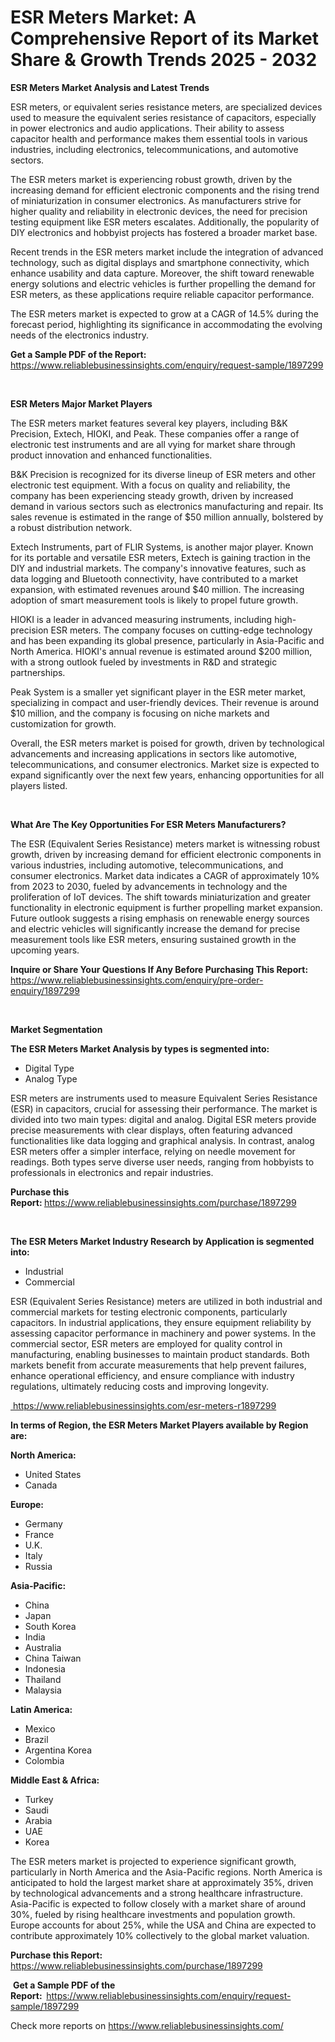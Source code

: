 <p><h1>ESR Meters Market: A Comprehensive Report of its Market Share & Growth Trends 2025 - 2032</h1></p><p><strong>ESR Meters Market Analysis and Latest Trends</strong></p>
<p><p>ESR meters, or equivalent series resistance meters, are specialized devices used to measure the equivalent series resistance of capacitors, especially in power electronics and audio applications. Their ability to assess capacitor health and performance makes them essential tools in various industries, including electronics, telecommunications, and automotive sectors.</p><p>The ESR meters market is experiencing robust growth, driven by the increasing demand for efficient electronic components and the rising trend of miniaturization in consumer electronics. As manufacturers strive for higher quality and reliability in electronic devices, the need for precision testing equipment like ESR meters escalates. Additionally, the popularity of DIY electronics and hobbyist projects has fostered a broader market base.</p><p>Recent trends in the ESR meters market include the integration of advanced technology, such as digital displays and smartphone connectivity, which enhance usability and data capture. Moreover, the shift toward renewable energy solutions and electric vehicles is further propelling the demand for ESR meters, as these applications require reliable capacitor performance.</p><p>The ESR meters market is expected to grow at a CAGR of 14.5% during the forecast period, highlighting its significance in accommodating the evolving needs of the electronics industry.</p></p>
<p><strong>Get a Sample PDF of the Report:&nbsp;</strong> <a href="https://www.reliablebusinessinsights.com/enquiry/request-sample/1897299?utm_campaign=2094&utm_medium=2&utm_source=Github&utm_content=ia&utm_term=22022025&utm_id=esr-meters">https://www.reliablebusinessinsights.com/enquiry/request-sample/1897299</a></p>
<p>&nbsp;</p>
<p><strong>ESR Meters Major Market Players</strong></p>
<p><p>The ESR meters market features several key players, including B&K Precision, Extech, HIOKI, and Peak. These companies offer a range of electronic test instruments and are all vying for market share through product innovation and enhanced functionalities.</p><p>B&K Precision is recognized for its diverse lineup of ESR meters and other electronic test equipment. With a focus on quality and reliability, the company has been experiencing steady growth, driven by increased demand in various sectors such as electronics manufacturing and repair. Its sales revenue is estimated in the range of $50 million annually, bolstered by a robust distribution network.</p><p>Extech Instruments, part of FLIR Systems, is another major player. Known for its portable and versatile ESR meters, Extech is gaining traction in the DIY and industrial markets. The company's innovative features, such as data logging and Bluetooth connectivity, have contributed to a market expansion, with estimated revenues around $40 million. The increasing adoption of smart measurement tools is likely to propel future growth.</p><p>HIOKI is a leader in advanced measuring instruments, including high-precision ESR meters. The company focuses on cutting-edge technology and has been expanding its global presence, particularly in Asia-Pacific and North America. HIOKI's annual revenue is estimated around $200 million, with a strong outlook fueled by investments in R&D and strategic partnerships.</p><p>Peak System is a smaller yet significant player in the ESR meter market, specializing in compact and user-friendly devices. Their revenue is around $10 million, and the company is focusing on niche markets and customization for growth.</p><p>Overall, the ESR meters market is poised for growth, driven by technological advancements and increasing applications in sectors like automotive, telecommunications, and consumer electronics. Market size is expected to expand significantly over the next few years, enhancing opportunities for all players listed.</p></p>
<p>&nbsp;</p>
<p><strong>What Are The Key Opportunities For ESR Meters Manufacturers?</strong></p>
<p><p>The ESR (Equivalent Series Resistance) meters market is witnessing robust growth, driven by increasing demand for efficient electronic components in various industries, including automotive, telecommunications, and consumer electronics. Market data indicates a CAGR of approximately 10% from 2023 to 2030, fueled by advancements in technology and the proliferation of IoT devices. The shift towards miniaturization and greater functionality in electronic equipment is further propelling market expansion. Future outlook suggests a rising emphasis on renewable energy sources and electric vehicles will significantly increase the demand for precise measurement tools like ESR meters, ensuring sustained growth in the upcoming years.</p></p>
<p><strong>Inquire or Share Your Questions If Any Before Purchasing This Report:</strong> <a href="https://www.reliablebusinessinsights.com/enquiry/pre-order-enquiry/1897299?utm_campaign=2094&utm_medium=2&utm_source=Github&utm_content=ia&utm_term=22022025&utm_id=esr-meters">https://www.reliablebusinessinsights.com/enquiry/pre-order-enquiry/1897299</a></p>
<p>&nbsp;</p>
<p><strong>Market Segmentation</strong></p>
<p><strong>The ESR Meters Market Analysis by types is segmented into:</strong></p>
<p><ul><li>Digital Type</li><li>Analog Type</li></ul></p>
<p><p>ESR meters are instruments used to measure Equivalent Series Resistance (ESR) in capacitors, crucial for assessing their performance. The market is divided into two main types: digital and analog. Digital ESR meters provide precise measurements with clear displays, often featuring advanced functionalities like data logging and graphical analysis. In contrast, analog ESR meters offer a simpler interface, relying on needle movement for readings. Both types serve diverse user needs, ranging from hobbyists to professionals in electronics and repair industries.</p></p>
<p><strong>Purchase this Report:&nbsp;</strong><a href="https://www.reliablebusinessinsights.com/purchase/1897299?utm_campaign=2094&utm_medium=2&utm_source=Github&utm_content=ia&utm_term=22022025&utm_id=esr-meters">https://www.reliablebusinessinsights.com/purchase/1897299</a></p>
<p>&nbsp;</p>
<p><strong>The ESR Meters Market Industry Research by Application is segmented into:</strong></p>
<p><ul><li>Industrial</li><li>Commercial</li></ul></p>
<p><p>ESR (Equivalent Series Resistance) meters are utilized in both industrial and commercial markets for testing electronic components, particularly capacitors. In industrial applications, they ensure equipment reliability by assessing capacitor performance in machinery and power systems. In the commercial sector, ESR meters are employed for quality control in manufacturing, enabling businesses to maintain product standards. Both markets benefit from accurate measurements that help prevent failures, enhance operational efficiency, and ensure compliance with industry regulations, ultimately reducing costs and improving longevity.</p></p>
<p><a href="https://www.reliablebusinessinsights.com/esr-meters-r1897299?utm_campaign=2094&utm_medium=2&utm_source=Github&utm_content=ia&utm_term=22022025&utm_id=esr-meters">&nbsp;https://www.reliablebusinessinsights.com/esr-meters-r1897299</a></p>
<p><strong>In terms of Region, the ESR Meters Market Players available by Region are:</strong></p>
<p>
    <p> <strong> North America: </strong>
        <ul>
            <li>United States</li>
            <li>Canada</li>
        </ul>
        </p> 
    <p> <strong> Europe: </strong>
        <ul>
            <li>Germany</li>
            <li>France</li>
            <li>U.K.</li>
            <li>Italy</li>
            <li>Russia</li>
        </ul>
        </p> 
    <p> <strong> Asia-Pacific: </strong>
        <ul>
            <li>China</li>
            <li>Japan</li>
            <li>South Korea</li>
            <li>India</li>
            <li>Australia</li>
            <li>China Taiwan</li>
            <li>Indonesia</li>
            <li>Thailand</li>
            <li>Malaysia</li>
        </ul>
        </p> 
    <p> <strong> Latin America: </strong>
        <ul>
            <li>Mexico</li>
            <li>Brazil</li>
            <li>Argentina Korea</li>
            <li>Colombia</li>
        </ul>
        </p> 
    <p> <strong> Middle East & Africa: </strong>
        <ul>
            <li>Turkey</li>
            <li>Saudi</li>
            <li>Arabia</li>
            <li>UAE</li>
            <li>Korea</li>
        </ul>
    </p>
    </p>
<p><p>The ESR meters market is projected to experience significant growth, particularly in North America and the Asia-Pacific regions. North America is anticipated to hold the largest market share at approximately 35%, driven by technological advancements and a strong healthcare infrastructure. Asia-Pacific is expected to follow closely with a market share of around 30%, fueled by rising healthcare investments and population growth. Europe accounts for about 25%, while the USA and China are expected to contribute approximately 10% collectively to the global market valuation.</p></p>
<p><strong>Purchase this Report: </strong><a href="https://www.reliablebusinessinsights.com/purchase/1897299?utm_campaign=2094&utm_medium=2&utm_source=Github&utm_content=ia&utm_term=22022025&utm_id=esr-meters">https://www.reliablebusinessinsights.com/purchase/1897299</a></p>
<p>&nbsp;<strong>Get a Sample PDF of the Report:&nbsp;&nbsp;</strong><a href="https://www.reliablebusinessinsights.com/enquiry/request-sample/1897299?utm_campaign=2094&utm_medium=2&utm_source=Github&utm_content=ia&utm_term=22022025&utm_id=esr-meters">https://www.reliablebusinessinsights.com/enquiry/request-sample/1897299</a></p>
<p><strong></strong></p>
<p>Check more reports on <a href="https://www.reliablebusinessinsights.com/?utm_campaign=2094&utm_medium=2&utm_source=Github&utm_content=ia&utm_term=22022025&utm_id=esr-meters">https://www.reliablebusinessinsights.com/</a></p>